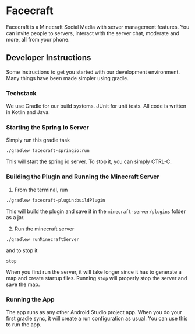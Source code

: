 # Facecraft
Facecraft is a Minecraft Social Media with server management features. You can invite people to servers, interact with the server chat, moderate and more, all from your phone.

## Developer Instructions
Some instructions to get you started with our development environment. Many things have been made simpler using gradle.

### Techstack
We use Gradle for our build systems. JUnit for unit tests. All code is written in Kotlin and Java.

### Starting the Spring.io Server
Simply run this gradle task
```
./gradlew facecraft-springio:run
```
This will start the spring io server. To stop it, you can simply CTRL-C.

### Building the Plugin and Running the Minecraft Server
1. From the terminal, run
```
./gradlew facecraft-plugin:buildPlugin
```
This will build the plugin and save it in the `minecraft-server/plugins` folder as a jar.

2. Run the minecraft server
```
./gradlew runMinecraftServer
```
and to stop it
```
stop
```
When you first run the server, it will take longer since it has to generate a map and create startup files. Running `stop` will properly stop the server and save the map.

### Running the App
The app runs as any other Android Studio project app. When you do your first gradle sync, it will create a run configuration as usual. You can use this to run the app.